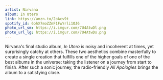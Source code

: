 ```yaml
---
artist: Nirvana
album: In Utero
link: https://amzn.to/2oAcv9t
spotify_id: 6ohX7moZZnF1FwYrli1OJ6 
photo_url_sm: https://i.imgur.com/7U4AtwDl.png
photo_url_lg: https://i.imgur.com/7U4AtwDs.png
---
```

Nirvana's final studio album, *In Utero* is noisy and incoherent at times, yet surprisingly catchy at others. These two aesthetics combine masterfully to create a single creation that fulfills one of the higher goals of one of the best albums in the universe: taking the listener on a journey from start to finish. After such a sonic journey, the radio-friendly *All Apologies* brings the album to a satisfying close.